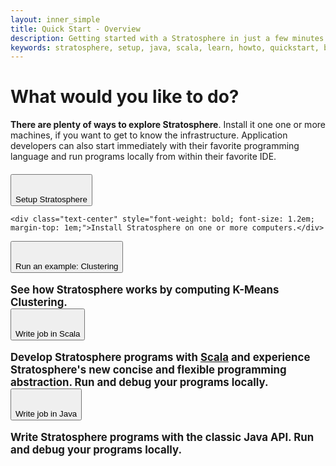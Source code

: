 ```yaml
---
layout: inner_simple
title: Quick Start - Overview
description: Getting started with a Stratosphere in just a few minutes.
keywords: stratosphere, setup, java, scala, learn, howto, quickstart, big data, data analytics
---
```


<div class="page-header text-center">
  <h1><strong>What would you like to do?</strong></h1>
</div>



<div class="row">
    <p class="lead"><strong>There are plenty of ways to explore Stratosphere</strong>. Install it one one or more machines, if you want to get to know the infrastructure. Application developers can also start immediately with their favorite programming language and run programs locally from within their favorite IDE.</p>
</div>

<div class="row" style="margin-top:20px">
  <div class="col-md-3">
    <button type="button" class="btn btn-primary btn-lg btn-block gettingstarted-choices" onclick="_gaq.push(['_trackEvent','Quickstart','setup',this.href]); location.href='{{ site.baseurl }}/quickstart/setup.html'">
      <i class="icon-cloud icon-4x"></i><br> <br>Setup Stratosphere
    </button>
    
    <div class="text-center" style="font-weight: bold; font-size: 1.2em; margin-top: 1em;">Install Stratosphere on one or more computers.</div>
  </div>

  <div class="col-md-3">
    <button type="button" class="btn btn-primary btn-lg btn-block gettingstarted-choices" onclick="_gaq.push(['_trackEvent','Quickstart','demo',this.href]); location.href='{{ site.baseurl }}/quickstart/example.html'">
      <i class="icon-lightbulb icon-4x"></i><br> <br>Run an example: Clustering
    </button>
    <div class="text-center" style="font-weight: bold; font-size: 1.2em; margin-top: 1em;">See how Stratosphere works by computing K-Means Clustering.
    </div>
  </div>

  <div class="col-md-3">
  	<button type="button" class="btn btn-primary btn-lg btn-block gettingstarted-choices" onclick="_gaq.push(['_trackEvent','Quickstart','scala',this.href]); location.href='{{ site.baseurl }}/quickstart/scala.html'">
  		<i class="icon-code icon-4x"></i><br> <br>Write job in Scala
    </button>
    <div class="text-center" style="font-weight: bold; font-size: 1.2em; margin-top: 1em;">Develop Stratosphere programs with <a href="http://scala-lang.org">Scala</a> and experience Stratosphere's new  concise and flexible programming abstraction. Run and debug your programs locally.</div>
  </div>
  <div class="col-md-3">
    <button type="button" class="btn btn-primary btn-lg btn-block gettingstarted-choices" onclick="_gaq.push(['_trackEvent','Quickstart','java',this.href]); location.href='{{ site.baseurl }}/quickstart/java.html'">
      <i class="icon-coffee icon-4x"></i><br> <br>Write job in Java
    </button>
    <div class="text-center" style="font-weight: bold; font-size: 1.2em; margin-top: 1em;">Write Stratosphere programs with the classic Java API. Run and debug your programs locally.
    </div>
  </div>

</div>